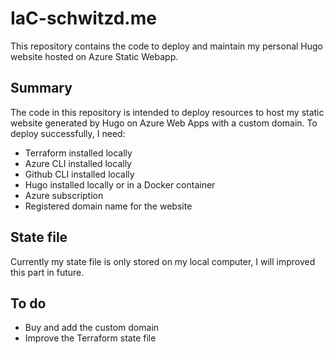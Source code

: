 # IaC-schwitzd.me

This repository contains the code to deploy and maintain my personal Hugo website hosted on Azure Static Webapp.

## Summary

The code in this repository is intended to deploy resources to host my static website generated by Hugo on Azure Web Apps with a custom domain. To deploy successfully, I need:

* Terraform installed locally
* Azure CLI installed locally
* Github CLI installed locally
* Hugo installed locally or in a Docker container
* Azure subscription
* Registered domain name for the website

## State file

Currently my state file is only stored on my local computer, I will improved this part in future.

## To do

* Buy and add the custom domain
* Improve the Terraform state file
